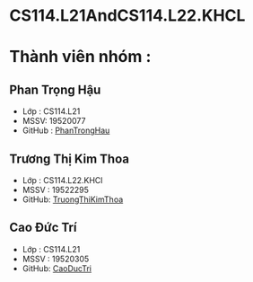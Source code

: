 # CS114.L21AndCS114.L22.KHCL
# Thành viên nhóm :
## Phan Trọng Hậu 
   * Lớp : CS114.L21 
   * MSSV: 19520077 
   * GitHub : [PhanTrongHau](https://github.com/hauphanlvc)
## Trương Thị Kim Thoa 
   * Lớp : CS114.L22.KHCl 
   * MSSV : 19522295 
   * GitHub: [TruongThiKimThoa](https://github.com/19522295)
## Cao Đức Trí 
   * Lớp : CS114.L21 
   * MSSV : 19520305 
   * GitHub: [CaoDucTri](https://github.com/caoductri1629/)
